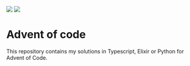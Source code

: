 ![](https://img.shields.io/badge/day%20📅-09-blue) ![](https://img.shields.io/badge/stars%20⭐-18-yellow)
# Advent of code

This repository contains my solutions in Typescript, Elixir or Python for Advent of Code.
